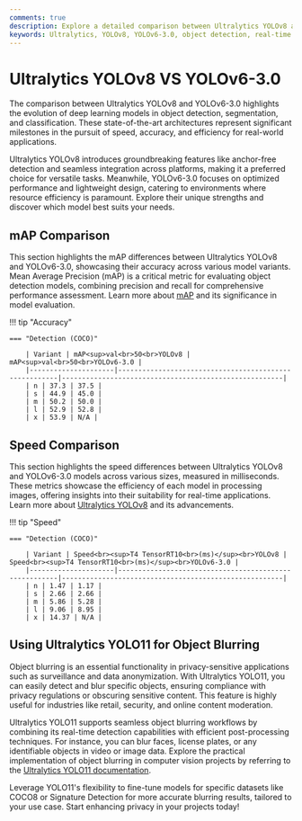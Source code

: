 ```yaml
---
comments: true
description: Explore a detailed comparison between Ultralytics YOLOv8 and YOLOv6-3.0, highlighting advancements in object detection, real-time AI applications, and edge AI deployment. Discover how these models perform in terms of speed, accuracy, and versatility for cutting-edge computer vision tasks.
keywords: Ultralytics, YOLOv8, YOLOv6-3.0, object detection, real-time AI, edge AI, computer vision, model comparison
---
```


# Ultralytics YOLOv8 VS YOLOv6-3.0

The comparison between Ultralytics YOLOv8 and YOLOv6-3.0 highlights the evolution of deep learning models in object detection, segmentation, and classification. These state-of-the-art architectures represent significant milestones in the pursuit of speed, accuracy, and efficiency for real-world applications.

Ultralytics YOLOv8 introduces groundbreaking features like anchor-free detection and seamless integration across platforms, making it a preferred choice for versatile tasks. Meanwhile, YOLOv6-3.0 focuses on optimized performance and lightweight design, catering to environments where resource efficiency is paramount. Explore their unique strengths and discover which model best suits your needs.

## mAP Comparison

This section highlights the mAP differences between Ultralytics YOLOv8 and YOLOv6-3.0, showcasing their accuracy across various model variants. Mean Average Precision (mAP) is a critical metric for evaluating object detection models, combining precision and recall for comprehensive performance assessment. Learn more about [mAP](https://www.ultralytics.com/glossary/mean-average-precision-map) and its significance in model evaluation.

!!! tip "Accuracy"

    === "Detection (COCO)"

    	| Variant | mAP<sup>val<br>50<br>YOLOv8 | mAP<sup>val<br>50<br>YOLOv6-3.0 |
    	|---------------------|-------------------------------------------------------|-------------------------------------------------------|
    	| n | 37.3 | 37.5 |
    	| s | 44.9 | 45.0 |
    	| m | 50.2 | 50.0 |
    	| l | 52.9 | 52.8 |
    	| x | 53.9 | N/A |


## Speed Comparison

This section highlights the speed differences between Ultralytics YOLOv8 and YOLOv6-3.0 models across various sizes, measured in milliseconds. These metrics showcase the efficiency of each model in processing images, offering insights into their suitability for real-time applications. Learn more about [Ultralytics YOLOv8](https://docs.ultralytics.com/models/yolov8/) and its advancements.

!!! tip "Speed"

    === "Detection (COCO)"

    	| Variant | Speed<br><sup>T4 TensorRT10<br>(ms)</sup><br>YOLOv8 | Speed<br><sup>T4 TensorRT10<br>(ms)</sup><br>YOLOv6-3.0 |
    	|---------------------|-------------------------------------------------------|-------------------------------------------------------|
    	| n | 1.47 | 1.17 |
    	| s | 2.66 | 2.66 |
    	| m | 5.86 | 5.28 |
    	| l | 9.06 | 8.95 |
    	| x | 14.37 | N/A |

## Using Ultralytics YOLO11 for Object Blurring

Object blurring is an essential functionality in privacy-sensitive applications such as surveillance and data anonymization. With Ultralytics YOLO11, you can easily detect and blur specific objects, ensuring compliance with privacy regulations or obscuring sensitive content. This feature is highly useful for industries like retail, security, and online content moderation.

Ultralytics YOLO11 supports seamless object blurring workflows by combining its real-time detection capabilities with efficient post-processing techniques. For instance, you can blur faces, license plates, or any identifiable objects in video or image data. Explore the practical implementation of object blurring in computer vision projects by referring to the [Ultralytics YOLO11 documentation](https://docs.ultralytics.com/).

Leverage YOLO11's flexibility to fine-tune models for specific datasets like COCO8 or Signature Detection for more accurate blurring results, tailored to your use case. Start enhancing privacy in your projects today!
